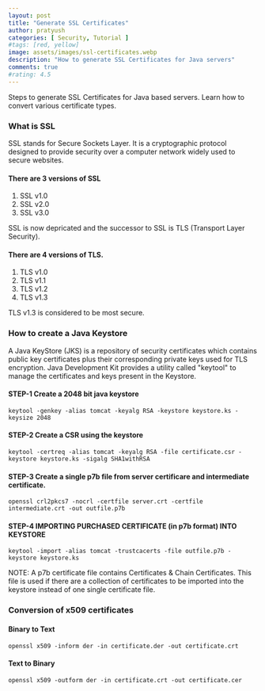 ```yaml
---
layout: post
title: "Generate SSL Certificates"
author: pratyush
categories: [ Security, Tutorial ]
#tags: [red, yellow]
image: assets/images/ssl-certificates.webp
description: "How to generate SSL Certificates for Java servers"
comments: true
#rating: 4.5
---
```


Steps to generate SSL Certificates for Java based servers. Learn how to convert various certificate types.

### What is SSL
SSL stands for Secure Sockets Layer. It is a cryptographic protocol designed to provide security over a computer network widely used to secure websites. 
#### There are 3 versions of SSL
1. SSL v1.0
2. SSL v2.0
3. SSL v3.0

SSL is now depricated and the successor to SSL is TLS (Transport Layer Security). 
#### There are 4 versions of TLS.
1. TLS v1.0
2. TLS v1.1
3. TLS v1.2
4. TLS v1.3

TLS v1.3 is considered to be most secure.

### How to create a Java Keystore
A Java KeyStore (JKS) is a repository of security certificates which contains public key certificates plus their corresponding private keys used for TLS encryption. Java Development Kit provides a utility called "keytool" to manage the certificates and keys present in the Keystore.

#### STEP-1 Create a 2048 bit java keystore
```
keytool -genkey -alias tomcat -keyalg RSA -keystore keystore.ks -keysize 2048
```
#### STEP-2 Create a CSR using the keystore
```
keytool -certreq -alias tomcat -keyalg RSA -file certificate.csr -keystore keystore.ks -sigalg SHA1withRSA
```
#### STEP-3 Create a single p7b file from server certificare and intermediate certificate.
```
openssl crl2pkcs7 -nocrl -certfile server.crt -certfile intermediate.crt -out outfile.p7b
```
#### STEP-4 IMPORTING PURCHASED CERTIFICATE (in p7b format) INTO KEYSTORE
```
keytool -import -alias tomcat -trustcacerts -file outfile.p7b -keystore keystore.ks
```

NOTE: A p7b certificate file contains Certificates & Chain Certificates. 
This file is used if there are a collection of certificates to be imported into the keystore instead of one single certificate file.

### Conversion of x509 certificates
#### Binary to Text
```
openssl x509 -inform der -in certificate.der -out certificate.crt
```
#### Text to Binary
```
openssl x509 -outform der -in certificate.crt -out certificate.cer
```